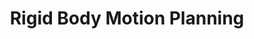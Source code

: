 ---
layout: page
title: Rigid Body Motion Planning
description: Traditional Path Planning
img: assets/img/project9/rbmp.gif
redirect: https://github.com/pradnyas5/Rigid-Body-Motion-Planning
importance: 9
category: motion planning
---